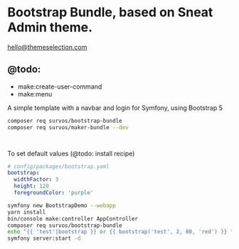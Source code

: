# Bootstrap Bundle, based on Sneat Admin theme.

hello@themeselection.com

## @todo:

* make:create-user-command
* make:menu

A simple template with a navbar and login for Symfony, using Bootstrap 5

```bash
composer req survos/bootstrap-bundle
composer req survos/maker-bundle --dev

```

```twig


```

To set default values (@todo: install recipe)
```yaml
# config/packages/bootstrap.yaml
bootstrap:
  widthFactor: 3
  height: 120
  foregroundColor: 'purple'
```

```bash
symfony new BootstrapDemo --webapp
yarn install 
bin/console make:controller AppController
composer req survos/bootstrap-bundle
echo "{{ 'test'|bootstrap }} or {{ bootstrap('test', 2, 80, 'red') }} " >> templates/app/index.html.twig
symfony server:start -d

```
